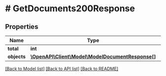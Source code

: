 # # GetDocuments200Response

## Properties

Name | Type | Description | Notes
------------ | ------------- | ------------- | -------------
**total** | **int** |  | [optional]
**objects** | [**\OpenAPI\Client\Model\ModelDocumentResponse[]**](ModelDocumentResponse.md) |  |

[[Back to Model list]](../../README.md#models) [[Back to API list]](../../README.md#endpoints) [[Back to README]](../../README.md)
